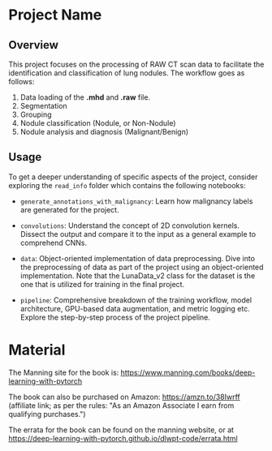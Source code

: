 # Project Name

## Overview

This project focuses on the processing of RAW CT scan data to facilitate the identification and classification of lung nodules. The workflow goes as follows:
1. Data loading of the <strong>.mhd</strong> and <strong>.raw</strong> file. 
2. Segmentation 
3. Grouping 
4. Nodule classification (Nodule, or Non-Nodule)
5. Nodule analysis and diagnosis (Malignant/Benign)

## Usage

To get a deeper understanding of specific aspects of the project, consider exploring the `read_info` folder which contains the following notebooks:

  - `generate_annotations_with_malignancy`: Learn how malignancy labels are generated for the project.
  
- `convolutions`: Understand the concept of 2D convolution kernels.
 Dissect the output and compare it to the input as a general example to comprehend CNNs.

- `data`: Object-oriented implementation of data preprocessing.
Dive into the preprocessing of data as part of the project using an object-oriented implementation. Note that the LunaData_v2 class for the dataset is the one that is utilized for training in the final project.

- `pipeline`: Comprehensive breakdown of the training workflow, model architecture, GPU-based data augmentation, and metric logging etc. Explore the step-by-step process of the project pipeline.



# Material 

The Manning site for the book is: https://www.manning.com/books/deep-learning-with-pytorch

The book can also be purchased on Amazon: https://amzn.to/38Iwrff (affiliate link; as per the rules: "As an Amazon Associate I earn from qualifying purchases.")

The errata for the book can be found on the manning website, or at https://deep-learning-with-pytorch.github.io/dlwpt-code/errata.html